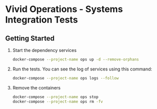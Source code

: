 # Vivid Operations - Systems Integration Tests

## Getting Started

1. Start the dependency services
    ```sh
    docker-compose --project-name ops up -d --remove-orphans
    ```
1. Run the tests. You can see the log of services using this command:
    ```sh
    docker-compose --project-name ops logs --follow
    ```
1. Remove the containers
    ```sh
    docker-compose --project-name ops stop
    docker-compose --project-name ops rm -fv
    ```
